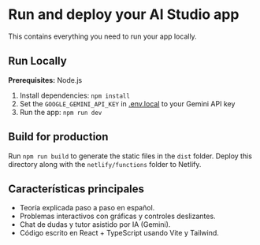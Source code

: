 # Run and deploy your AI Studio app

This contains everything you need to run your app locally.

## Run Locally

**Prerequisites:**  Node.js


1. Install dependencies:
   `npm install`
2. Set the `GOOGLE_GEMINI_API_KEY` in [.env.local](.env.local) to your Gemini API key
3. Run the app:
   `npm run dev`

## Build for production

Run `npm run build` to generate the static files in the `dist` folder. Deploy this directory along with the `netlify/functions` folder to Netlify.

## Características principales

- Teoría explicada paso a paso en español.
- Problemas interactivos con gráficas y controles deslizantes.
- Chat de dudas y tutor asistido por IA (Gemini).
- Código escrito en React + TypeScript usando Vite y Tailwind.
